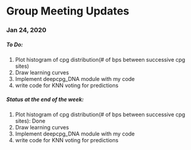 # Group Meeting Updates
### Jan 24, 2020
  ##### To Do:
  1. Plot histogram of cpg distribution(# of bps between successive cpg sites)
  2. Draw learning curves
  3. Implement deepcpg_DNA module with my code
  4. write code for KNN voting for predictions
  
 ##### Status at the end of the week:
   1. Plot histogram of cpg distribution(# of bps between successive cpg sites): Done 
  2. Draw learning curves
  3. Implement deepcpg_DNA module with my code
  4. write code for KNN voting for predictions
